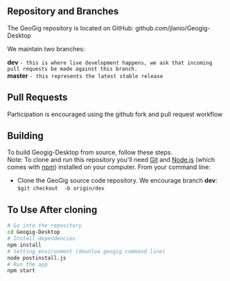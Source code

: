 ## Repository and Branches

The GeoGig repository is located on GitHub: github.com/jlanio/Geogig-Desktop

We maintain two branches:

**dev** `- this is where live development happens, we ask that incoming pull requests be made against this branch.`\
**master** `- this represents the latest stable release`

## Pull Requests

Participation is encouraged using the github fork and pull request workflow

Building
---------

To build Geogig-Desktop from source, follow these steps.\
  Note: To clone and run this repository you'll need [Git](https://git-scm.com) and [Node.js](https://nodejs.org/en/download/) (which comes with [npm](http://npmjs.com)) installed on your computer. From your command line:

- Clone the GeoGig source code repository.
  We encourage branch **dev**:\
  `$git checkout  -b origin/dev`
## To Use After cloning

```bash
# Go into the repository
cd Geogig-Desktop
# Install dependencies
npm install
# Setting environment (downloa geogig command line)
node postinstall.js
# Run the app
npm start
```
